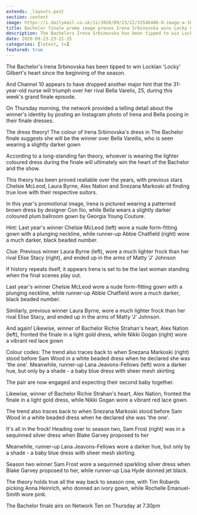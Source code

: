 ```yaml
---
extends: _layouts.post
section: content
image: https://i.dailymail.co.uk/1s/2020/09/23/22/33546486-0-image-a-10_1600898241173.jpg 
title: Bachelor finale promo image proves Irena Srbinovska wins Locky Gilberts heart over Bella Varelis 
description: The Bachelors Irena Srbinovska has been tipped to win Locklan Locky Gilberts heart since the beginning of the season.   
date: 2020-09-23-23-21-15 
categories: [latest, tv] 
featured: true 
--- 
```

The Bachelor's Irena Srbinovska has been tipped to win Locklan 'Locky' Gilbert's heart since the beginning of the season.  

And Channel 10 appears to have dropped another major hint that the 31-year-old nurse will triumph over her rival Bella Varelis, 25, during this week's grand finale episode.  

On Thursday morning, the network provided a telling detail about the winner's identity by posting an Instagram photo of Irena and Bella posing in their finale dresses. 

The dress theory! The colour of Irena Srbinovska's dress in The Bachelor finale suggests she will be the winner over Bella Vareilis, who is seen wearing a slightly darker gown 

According to a long-standing fan theory, whoever is wearing the lighter coloured dress during the finale will ultimately win the heart of the Bachelor and the show. 

This theory has been proved realiable over the years, with previous stars Chelsie McLeod, Laura Byrne, Alex Nation and Snezana Markoski all finding true love with their respective suitors. 

In this year's promotional image, Irena is pictured wearing a patterned brown dress by designer Con Ilio, while Bella wears a slightly darker coloured plum ballroom gown by Georgia Young Couture.  

Hint: Last year's winner Chelsie McLeod (left) wore a nude form-fitting gown with a plunging neckline, while runner-up Abbie Chatfield (right) wore a much darker, black beaded number.

Clue: Previous winner Laura Byrne (left), wore a much lighter frock than her rival Elise Stacy (right), and ended up in the arms of Matty 'J' Johnson

If history repeats itself, it appears Irena is set to be the last woman standing when the final scenes play out. 



Last year's winner Chelsie McLeod wore a nude form-fitting gown with a plunging neckline, while runner-up Abbie Chatfield wore a much darker, black beaded number. 

Similarly, previous winner Laura Byrne, wore a much lighter frock than her rival Elise Stacy, and ended up in the arms of Matty 'J' Johnson. 

And again! Likewise, winner of Bachelor Richie Strahan's heart, Alex Nation (left), fronted the finale in a light gold dress, while Nikki Gogan (right) wore a vibrant red lace gown 

Colour codes: The trend also traces back to when Snezana Markoski (right) stood before Sam Wood in a white beaded dress when he declared she was 'the one'. Meanwhile, runner-up Lana Jeavons-Fellows (left) wore a darker hue, but only by a shade - a baby blue dress with sheer mesh skirting

The pair are now engaged and expecting their second baby together.  

Likewise, winner of Bachelor Richie Strahan's heart, Alex Nation, fronted the finale in a light gold dress, while Nikki Gogan wore a vibrant red lace gown.

The trend also traces back to when Snezana Markoski stood before Sam Wood in a white beaded dress when he declared she was 'the one'. 

It's all in the frock! Heading over to season two, Sam Frost (right) was in a sequinned silver dress when Blake Garvey proposed to her

Meanwhile, runner-up Lana Jeavons-Fellows wore a darker hue, but only by a shade - a baby blue dress with sheer mesh skirting.

Season two winner Sam Frost wore a sequinned sparkling silver dress when Blake Garvey proposed to her, while runner-up Lisa Hyde donned jet black. 

The theory holds true all the way back to season one, with Tim Robards picking Anna Heinrich, who donned an ivory gown, while Rochelle Emanuel-Smith wore pink. 

The Bachelor finale airs on Network Ten on Thursday at 7.30pm 

